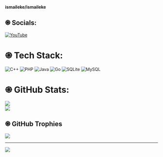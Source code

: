 **ismaileke/ismaileke** 

## ֎ Socials:
[![YouTube](https://img.shields.io/badge/YouTube-%23FF0000.svg?logo=YouTube&logoColor=white)](https://youtube.com/@@ismaileke) 

# ֎ Tech Stack:
![C++](https://img.shields.io/badge/c++-%2300599C.svg?style=for-the-badge&logo=c%2B%2B&logoColor=white) ![PHP](https://img.shields.io/badge/php-%23777BB4.svg?style=for-the-badge&logo=php&logoColor=white) ![Java](https://img.shields.io/badge/java-%23ED8B00.svg?style=for-the-badge&logo=java&logoColor=white) ![Go](https://img.shields.io/badge/go-%2300ADD8.svg?style=for-the-badge&logo=go&logoColor=white) ![SQLite](https://img.shields.io/badge/sqlite-%2307405e.svg?style=for-the-badge&logo=sqlite&logoColor=white) ![MySQL](https://img.shields.io/badge/mysql-%2300f.svg?style=for-the-badge&logo=mysql&logoColor=white)
# ֎ GitHub Stats:
![](https://github-readme-stats.vercel.app/api?username=ismaileke&theme=blueberry&hide_border=false&include_all_commits=false&count_private=false)<br/>
![](https://github-readme-streak-stats.herokuapp.com/?user=ismaileke&theme=blueberry&hide_border=false)

## ֎ GitHub Trophies
![](https://github-profile-trophy.vercel.app/?username=ismaileke&theme=radical&no-frame=false&no-bg=false&margin-w=4)

---
[![](https://visitcount.itsvg.in/api?id=ismaileke&icon=5&color=0)](https://visitcount.itsvg.in)

<!-- Proudly created with GPRM ( https://gprm.itsvg.in ) -->
